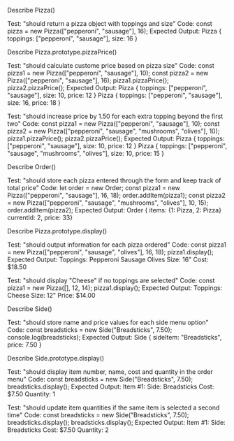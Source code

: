 

Describe Pizza()

Test: "should return a pizza object with toppings and size"
Code: const pizza = new Pizza(["pepperoni", "sausage"], 16);
Expected Output: Pizza { toppings: ["pepperoni", "sausage"], size: 16 }

Describe Pizza.prototype.pizzaPrice()

Test: "should calculate custome price based on pizza size"
Code: 
const pizza1 = new Pizza(["pepperoni", "sausage"], 10);
const pizza2 = new Pizza(["pepperoni", "sausage"], 16);
pizza1.pizzaPrice();
pizza2.pizzaPrice();
Expected Output:
Pizza { toppings: ["pepperoni", "sausage"], size: 10, price: 12 }
Pizza { toppings: ["pepperoni", "sausage"], size: 16, price: 18 }

Test: "should increase price by 1.50 for each extra topping beyond the first two"
Code:
const pizza1 = new Pizza(["pepperoni", "sausage"], 10);
const pizza2 = new Pizza(["pepperoni", "sausage", "mushrooms", "olives"], 10);
pizza1.pizzaPrice();
pizza2.pizzaPrice();
Expected Output: 
Pizza { toppings: ["pepperoni", "sausage"], size: 10, price: 12 }
Pizza { toppings: ["pepperoni", "sausage", "mushrooms", "olives"], size: 10, price: 15 }

Describe Order()

Test: "should store each pizza entered through the form and keep track of total price"
Code:
let order = new Order;
const pizza1 = new Pizza(["pepperoni", "sausage"], 16, 18);
order.addItem(pizza1);
const pizza2 = new Pizza(["pepperoni", "sausage", "mushrooms", "olives"], 10, 15);
order.addItem(pizza2);
Expected Output: Order { items: {1: Pizza, 2: Pizza} currentId: 2, price: 33}

Describe Pizza.prototype.display()

Test: "should output information for each pizza ordered"
Code:
const pizza1 = new Pizza(["pepperoni", "sausage", "olives"], 16, 18);
pizza1.display();
Expected Output:
Toppings:  Pepperoni  Sausage  Olives
Size: 16"
Cost: $18.50

Test: "should display "Cheese" if no toppings are selected"
Code:
const pizza1 = new Pizza([], 12, 14);
pizza1.display();
Expected Output:
Toppings: Cheese
Size: 12"
Price: $14.00

Describe Side()

Test: "should store name and price values for each side menu option"
Code:
const breadsticks = new Side("Breadsticks", 7.50);
console.log(breadsticks);
Expected Output:
Side { sideItem: "Breadsticks", price: 7.50 }

Describe Side.prototype.display()

Test: "should display item number, name, cost and quantity in the order menu"
Code:
const breadsticks = new Side("Breadsticks", 7.50);
breadsticks.display();
Expected Output:
Item #1:
Side: Breadsticks
Cost: $7.50
Quantity: 1

Test: "should update item quantities if the same item is selected a second time"
Code:
const breadsticks = new Side("Breadsticks", 7.50);
breadsticks.display();
breadsticks.display();
Expected Output:
Item #1:
Side: Breadsticks
Cost: $7.50
Quantity: 2